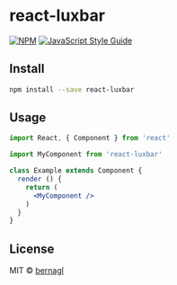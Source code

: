 # react-luxbar

> 

[![NPM](https://img.shields.io/npm/v/react-luxbar.svg)](https://www.npmjs.com/package/react-luxbar) [![JavaScript Style Guide](https://img.shields.io/badge/code_style-standard-brightgreen.svg)](https://standardjs.com)

## Install

```bash
npm install --save react-luxbar
```

## Usage

```jsx
import React, { Component } from 'react'

import MyComponent from 'react-luxbar'

class Example extends Component {
  render () {
    return (
      <MyComponent />
    )
  }
}
```

## License

MIT © [bernagl](https://github.com/bernagl)
